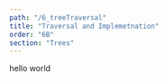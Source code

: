 ```yaml
---
path: "/6_treeTraversal"
title: "Traversal and Implemetnation"
order: "6B"
section: "Trees"
---
```


hello world
